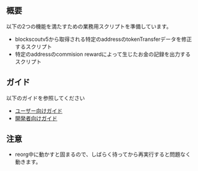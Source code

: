 ## 概要

以下の2つの機能を満たすための業務用スクリプトを準備しています。

- blockscoutv5から取得される特定のaddressのtokenTransferデータを修正するスクリプト
- 特定のaddressのcommision rewardによって生じたお金の記録を出力するスクリプト

## ガイド

以下のガイドを参照してください

- [ユーザー向けガイド](./doc/doc_JP/user_guide_JP.md)
- [開発者向けガイド](./doc/doc_JP/developer_guide_JP.md)

## 注意

- reorg中に動かすと固まるので、しばらく待ってから再実行すると問題なく動きます。